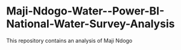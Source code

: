 # Maji-Ndogo-Water--Power-BI-National-Water-Survey-Analysis
This repository contains an analysis of Maji Ndogo
